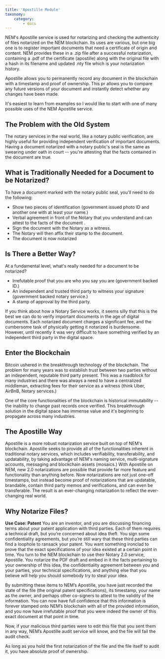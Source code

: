 ```yaml
---
title: 'Apostille Module'
taxonomy:
    category:
        - docs
---
```


NEM's Apostille service is used for notarizing and checking the authenticity of files notarized on the NEM blockchain. Its uses are various, but one big one is to register important documents that need a certificate of origin and content. NEM provides these in a .zip file after a successful notarization, containing a .pdf of the certificate (apostille) along with the original file with a hash in its filename and updated .nty file which is your notarization history.

Apostille allows you to permanently record any document in the blockchain with a timestamp and proof of ownership. This pr allows you to compare any future versions of your document and instantly detect whether any changes have been made.

It's easiest to learn from examples so I would like to start with one of many possible uses of the NEM Apostille service.

## The Problem with the Old System
The notary services in the real world, like a notary public verification, are highly useful for providing independent verification of important documents. Having a document notarized with a notary public's seal is the same as swearing under oath in court -- you're attesting that the facts contained in the document are true.

## What is Traditionally Needed for a Document to be Notarized?
To have a document marked with the notary public seal, you'll need to do the following: 
* Show two pieces of identification (government issued photo ID and another one with at least your name.) 
* Verbal agreement in front of the Notary that you understand and can attest to the facts of the document .
* Sign the document with the Notary as a witness.
* The Notary will then affix their stamp to the document.
* The document is now notarized

## Is There a Better Way?
At a fundamental level, what's really needed for a document to be notarized? 
* Irrefutable proof that you are who you say you are (government backed ID.)
* An independent and trusted third party to witness your signature (government backed notary service.)
* A stamp of approval by the third party.

If you think about how a Notary Service works, it seems silly that this is the best we can do to verify important documents in the age of digital documents. Each notarized document charges a significant fee, and the cumbersome task of physically getting it notarized is burdensome. However, until recently it was very difficult to have something verified by an independent third party in the digital space.

## Enter the Blockchain
Bitcoin ushered in the breakthrough technology of the blockchain. The problem for many years was to establish trust between two parties without an independent, reputable third party present. This was a roadblock for many industries and there was always a need to have a centralized middleman, extracting fees for their service as a witness (think Uber, AirBnB, Notary services.)

One of the core functionalities of the blockchain is historical immutability -- the inability to change past records once verified. This breakthrough solution in the digital space has immense value and it's beginning to propagate across many industries.

## The Apostille Way
Apostille is a more robust notarization service built on top of NEM's blockchain. Apostille seeks to provide all of the functionalities inherent in traditional notary services, which includes verifiability, transferability, and updatability, by taking advantage of NEM's naming service, multi-signature accounts, messaging and blockchain assets (mosaics.) With Apostille on NEM, new 2.0 notarizations are possible that provide far more feature and functionality than anything before. Now notarizations are not just one-off timestamps, but instead become proof of notarizations that are updatable, brandable, contain third party memos and verifications, and can even be transferable. The result is an ever-changing notarization to reflect the ever-changing real world.

## Why Notarize Files?
**Use Case: Patent**
You are an inventor, and you are discussing financing terms about your patent application with third parties. Each of them requires a technical draft, but you’re concerned about idea theft. You sign some confidentiality agreements, but you’re still wary that these third parties can find a loophole to ransack your patent. You want something ironclad to prove that the exact specifications of your idea existed at a certain point in time. You turn to the NEM blockchain to use their Notary 2.0 service, Apostille. You notarize the PDF draft and embed in it the facts pertaining to your ownership of this idea, the confidentiality agreement between you and your parties, your technical specifications, and anything else that you believe will help you should somebody try to steal your idea.

By submitting these items to NEM’s Apostille, you have just recorded the state of the file (the original patent specifications), its timestamp, your name as the owner, and perhaps other co-signers to attest to the validity of the information. You can now have full confidence that this information is forever stamped onto NEM’s blockchain with all of the provided information, and you now have irrefutable proof that you were indeed the owner of this exact document at that point in time.

Now, if your malicious third parties were to edit this file that you sent them in any way, NEM’s Apostille audit service will know, and the file will fail the audit check.

As long as you hold the first notarization of the file and the file itself to audit it, you have absolute proof of ownership.